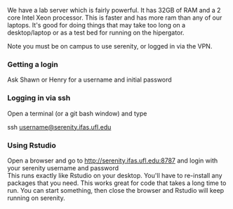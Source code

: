 We have a lab server which is fairly powerful. It has 32GB of RAM and a 2 core Intel Xeon processor. This is faster and has more ram than any of our laptops. It's good for doing things that may take too long on a desktop/laptop or as a test bed for running on the hipergator.  

Note you must be on campus to use serenity, or logged in via the VPN. 

### Getting a login
Ask Shawn or Henry for a username and initial password

### Logging in via ssh

Open a terminal (or a git bash window) and type

ssh username@serenity.ifas.ufl.edu

### Using Rstudio
Open a browser and go to http://serenity.ifas.ufl.edu:8787 and login with your serenity username and password  
This runs exactly like Rstudio on your desktop. You'll have to re-install any packages that you need.
This works great for code that takes a long time to run. You can start something, then close the browser and Rstudio will keep running on serenity. 